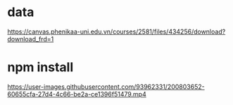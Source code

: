 # data
https://canvas.phenikaa-uni.edu.vn/courses/2581/files/434256/download?download_frd=1

# npm install

https://user-images.githubusercontent.com/93962331/200803652-60655cfa-27d4-4c66-be2a-ce1396f51479.mp4
